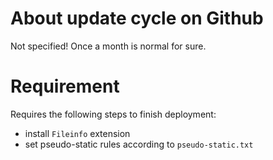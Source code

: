 # About update cycle on Github

Not specified! Once a month is normal for sure.

# Requirement

Requires the following steps to finish deployment:

- install `Fileinfo` extension
- set pseudo-static rules according to `pseudo-static.txt`